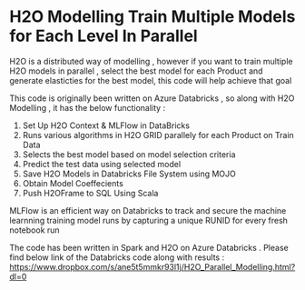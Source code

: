 # H2O Modelling Train Multiple Models for Each Level In Parallel

H2O is a distributed way of modelling , however if you want to train multiple H2O models in parallel , select the best model for each Product and generate elasticties for the best model, this code will  help achieve that goal 

This code is originally been written on Azure Databricks , so along with H2O Modelling , it has the below functionality :  

1. Set Up H2O Context & MLFlow in DataBricks
2. Runs various algorithms in H2O GRID parallely for each Product on Train Data
3. Selects the best model based on model selection criteria
4. Predict the test data using selected model
5. Save H2O Models in Databricks File System using MOJO
6. Obtain Model Coeffecients
7. Push H2OFrame to SQL Using Scala 

MLFlow is an efficient way on Databricks to track and secure the machine learnning training model runs by capturing a unique RUNID for every fresh notebook run 

The code has been written in Spark and H2O on Azure Databricks . Please find below link of the Databricks code along with results  :  
https://www.dropbox.com/s/ane5t5mmkr93l1j/H2O_Parallel_Modelling.html?dl=0 

